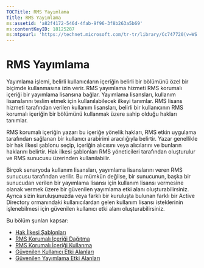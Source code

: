 ```yaml
---
TOCTitle: RMS Yayımlama
Title: RMS Yayımlama
ms:assetid: 'a82f4172-546d-4fab-9f96-3f8b263a5b69'
ms:contentKeyID: 18125287
ms:mtpsurl: 'https://technet.microsoft.com/tr-tr/library/Cc747720(v=WS.10)'
---
```


RMS Yayımlama
=============

Yayımlama işlemi, belirli kullanıcıların içeriğin belirli bir bölümünü özel bir biçimde kullanmasına izin verir. RMS yayımlama hizmeti RMS korumalı içeriği bir yayımlama lisansına bağlar. Yayımlama lisansları, kullanım lisanslarını teslim etmek için kullanılabilecek ilkeyi tanımlar. RMS lisans hizmeti tarafından verilen kullanım lisansları, belirli bir kullanıcının RMS korumalı içeriğin bir bölümünü kullanmak üzere sahip olduğu hakları tanımlar.

RMS korumalı içeriğin yazarı bu içeriğe yönelik hakları, RMS etkin uygulama tarafından sağlanan bir kullanıcı arabirimi aracılığıyla belirtir. Yazar genellikle bir hak ilkesi şablonu seçip, içeriğin alıcısını veya alıcılarını ve bunların haklarını belirtir. Hak ilkesi şablonları RMS yöneticileri tarafından oluşturulur ve RMS sunucusu üzerinden kullanılabilir.

Birçok senaryoda kullanım lisansları, yayımlama lisanslarını veren RMS sunucusu tarafından verilir. Bu mümkün değilse, bir sunucunun, başka bir sunucudan verilen bir yayımlama lisansı için kullanım lisansı vermesine olanak vermek üzere bir güvenilen yayımlama etki alanı oluşturabilirsiniz. Ayrıca sizin kuruluşunuzda veya farklı bir kuruluşta bulunan farklı bir Active Directory ormanındaki kullanıcılardan gelen kullanım lisansı isteklerinin işlenebilmesi için güvenilen kullanıcı etki alanı oluşturabilirsiniz.

Bu bölüm şunları kapsar:

-   [Hak İlkesi Şablonları](https://technet.microsoft.com/eee931c8-7c98-48e9-9e2c-d0b7bd4f2b96)
-   [RMS Korumalı İçeriği Dağıtma](https://technet.microsoft.com/98612cfb-4fd6-47f9-8b9f-025a93834cd9)
-   [RMS Korumalı İçeriği Kullanma](https://technet.microsoft.com/3cf6d64b-1187-433c-bbb2-c68069bc3c30)
-   [Güvenilen Kullanıcı Etki Alanları](https://technet.microsoft.com/a09b883f-f455-4c46-a4fd-d37b689e1d24)
-   [Güvenilen Yayımlama Etki Alanları](https://technet.microsoft.com/bca1c33a-d3ef-42b5-adbe-6e104979a71f)
